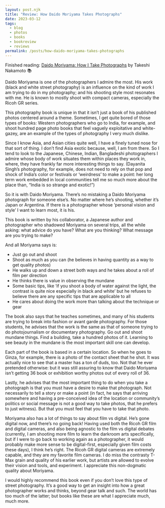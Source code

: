 ```yaml
---
layout: post.njk
title: "Review: How Daido Moriyama Takes Photographs"
date: 2023-03-12
tags:
  - blog
  - photos
  - books
  - bookreview
  - reviews
permalink: /posts/how-daido-moriyama-takes-photographs
---
```

Finished reading: [Daido Moriyama: How I Take Photographs](https://micro.blog/books/9781786274243) by Takeshi Nakamoto 📚

Daido Moriyama is one of the photographers I admire the most. His work (black and white street photography) is an influence on the kind of work I am trying to do in my photography; and his shooting style most resonates with me. He is known to mostly shoot with compact cameras, especially the Ricoh GR series.

This photography book is unique in that it isn’t just a book of his published photos centered around a theme. Sometimes, I get quite bored of those types of books: Western photographers who go to India, for example, and shoot hundred page photo books that feel vaguely exploitative and white-gazey, are an example of the types of photography I very much dislike.

Since I know Asia, and Asian cities quite well, I have a finely tuned nose for that sort of thing. I don’t find Asia exotic because, well, I am from there. So I tend to look to the Japanese, Chinese, Indian, Bangladeshi photographers I admire whose body of work situates them within places they work in, where, they have frankly far more interesting things to say. (Dayanita Singh’s photography, for example, does not need to rely on that pop and shock of India’s color or festivals or ‘weirdness’ to make a point: her long term work embedded in local communities tell me so much more about the place than, “India is so strange and exotic!”)

So it is with Daido Moriyama. There’s no mistaking a Daido Moriyama photograph for someone else’s. No matter where he’s shooting, whether it’s Japan or Argentina. If there is a photographer whose ‘personal vision and style’ I want to learn most, it is his.

This book is written by his collaborator, a Japanese author and photographer who shadowed Moriyama on several trips, all the while asking: what advice do you have? What are you thinking? What message are you trying to make?

And all Moriyama says is:

- Just go out and shoot
- Shoot as much as you can (he believes in having quantity as a way to get quality photos)
- He walks up and down a street both ways and he takes about a roll of film per direction 
- He thinks there is value in observing the mundane
- Some basic tips, like ‘if you shoot a body of water against the light, the contrast is quite nice especially in black and white’ but he refuses to believe there are any specific tips that are applicable to all
- He cares about doing the work more than talking about the technique or gear

The book also says that he teaches sometimes, and many of his students are trying to break into fashion or avant garde photography. For those students, he advises that the work is the same as that of someone trying to do photojournalism or documentary photography. Go out and shoot mundane things. Find a building, take a hundred photos of it. Learning to see beauty in the mundane is the most important skill one can develop.

Each part of the book is based in a certain location. So when he goes to Ginza, for example, there is a photo of the contact sheet that he shot. It was actually nice to see that a master has a ton of duds, too. Not that he ever pretended otherwise: but it was still assuring to know that Daido Moriyama isn’t getting 36 book or exhibition worthy photos out of every roll of 36.

Lastly, he advises that the most important thing to do when you take a photograph is that you must have a desire to make that photograph. Not necessarily to tell a story or make a point (in fact, he says that arriving somewhere and having a pre-conceived idea of the location or community’s politics or social message is not a good way to take photos, that he prefers to just witness). But that you must feel that you have to take that photo.

Moriyama also has a lot of things to say about film vs digital. He’s gone digital now, and there’s no going back! Having used both the Ricoh GR film and digital cameras, and also being agnostic to the film vs digital debates (currently, I am shooting more film to learn the darkroom arts specifically, but if I were to go back to working again as a photographer, it would probably make more sense to be digital-first, especially given film costs these days), I think he’s right. The Ricoh GR digital cameras are extremely capable, and they are my favorite film cameras. I do miss the contrasty T-Max grain and quality of his earlier work, but artists are allowed to evolve their vision and tools, and experiment. I appreciate this non-dogmatic quality about Moriyama.

I would highly recommend this book even if you don’t love this type of street photography. It’s a good way to get an insight into how a great photographer works and thinks, beyond gear talk and such. The world has too much of the latter; but books like these are what I appreciate much, much more.
